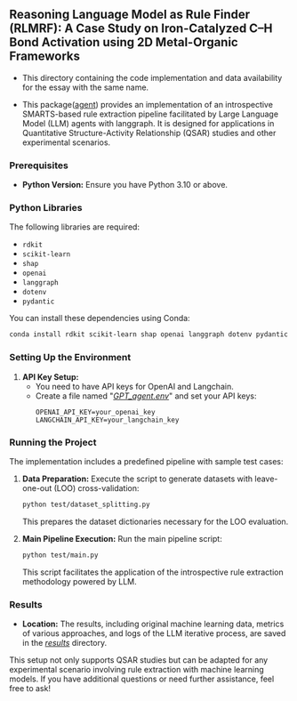 ## Reasoning Language Model as Rule Finder (RLMRF): A Case Study on Iron-Catalyzed C–H Bond Activation using 2D Metal-Organic Frameworks

- This directory containing the code implementation and data availability for the essay with the same name.

- This package([agent](agent)) provides an implementation of an introspective SMARTS-based rule extraction pipeline facilitated by Large Language Model (LLM) agents with langgraph. It is designed for applications in Quantitative Structure-Activity Relationship (QSAR) studies and other experimental scenarios.

### Prerequisites
- **Python Version:** Ensure you have Python 3.10 or above.

### Python Libraries
The following libraries are required:
- `rdkit`
- `scikit-learn`
- `shap`
- `openai`
- `langgraph`
- `dotenv`
- `pydantic`

You can install these dependencies using Conda:
```bash
conda install rdkit scikit-learn shap openai langgraph dotenv pydantic -c conda-forge
```

### Setting Up the Environment
1. **API Key Setup:**
   - You need to have API keys for OpenAI and Langchain.
   - Create a file named "*[GPT_agent.env](GPT_agent.env)*" and set your API keys:
     ```
     OPENAI_API_KEY=your_openai_key
     LANGCHAIN_API_KEY=your_langchain_key
     ```

### Running the Project
The implementation includes a predefined pipeline with sample test cases:
1. **Data Preparation:**
   Execute the script to generate datasets with leave-one-out (LOO) cross-validation:
   ```bash
   python test/dataset_splitting.py
   ```
   This prepares the dataset dictionaries necessary for the LOO evaluation.
   
2. **Main Pipeline Execution:**
   Run the main pipeline script:
   ```bash
   python test/main.py
   ```
   This script facilitates the application of the introspective rule extraction methodology powered by LLM.

### Results
- **Location:** The results, including original machine learning data, metrics of various approaches, and logs of the LLM iterative process, are saved in the *[results](results)* directory.

This setup not only supports QSAR studies but can be adapted for any experimental scenario involving rule extraction with machine learning models. If you have additional questions or need further assistance, feel free to ask!
